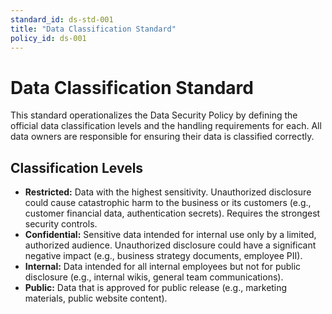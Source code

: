 ```yaml
---
standard_id: ds-std-001
title: "Data Classification Standard"
policy_id: ds-001
---
```


# Data Classification Standard

This standard operationalizes the Data Security Policy by defining the official data classification levels and the handling requirements for each. All data owners are responsible for ensuring their data is classified correctly.

## Classification Levels

*   **Restricted:** Data with the highest sensitivity. Unauthorized disclosure could cause catastrophic harm to the business or its customers (e.g., customer financial data, authentication secrets). Requires the strongest security controls.
*   **Confidential:** Sensitive data intended for internal use only by a limited, authorized audience. Unauthorized disclosure could have a significant negative impact (e.g., business strategy documents, employee PII).
*   **Internal:** Data intended for all internal employees but not for public disclosure (e.g., internal wikis, general team communications).
*   **Public:** Data that is approved for public release (e.g., marketing materials, public website content).
